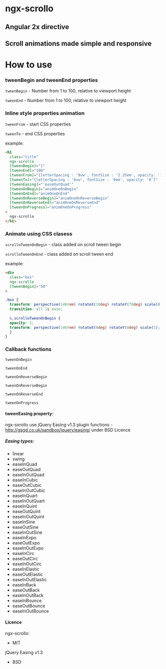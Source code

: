 # ngx-scrollo

## Angular 2x directive
## Scroll animations made simple and responsive

# How to use

### tweenBegin and tweenEnd properties
`tweenBegin` - Number from 1 to 100, relative to viewport height

`tweenEnd` - Number from 1 to 100, relative to viewport height

### Inline style properties animation

`tweenFrom` - start CSS properties

`tweenTo` - end CSS properties

example:
```html
<h1
  class="title"
  ngx-scrollo
  [tweenBegin]="1"
  [tweenEnd]="100"
  [tweenFrom]="{letterSpacing : '0vw', fontSize : '2.25em', opacity: '1'}"
  [tweenTo]="{letterSpacing : '6vw', fontSize : '0em', opacity: '0'}"
  [tweenEasing]="'easeOutQuad'"
  [tweenOnBegin]="animOneOnBegin"
  [tweenOnEnd]="animOneOnEnd"
  [tweenOnReverseBegin]="animOneOnReverseBegin"
  [tweenOnReverseEnd]="animOneOnReverseEnd"
  [tweenOnProgress]="animOneOnProgress"
>
  ngx-scrollo
</h1>
```

### Animate using CSS clasess
`scrolloTweenOnBegin` - class added on scroll tween begin

`scrolloTweenOnEnd` - class added on scroll tween end

example:
```html
<div 
  class="box"
  ngx-scrollo
  [tweenBegin]="50"
>
```

```css
.box {
  transform: perspective(146rem) rotateX(10deg) rotateY(70deg) scale(0.5);
  transition: all 1s ease;
        
  &.scrolloTweenOnBegin {
  opacity: 1;
  transform: perspective(146rem) rotateX(0deg) rotateY(0deg) scale(1);
  }
}
```

### Callback functions
`tweenOnBegin`

`tweenOnEnd`

`tweenOnReverseBegin`

`tweenOnReverseBegin`

`tweenOnReverseEnd`

`tweenOnProgress`

#### tweenEasing property:

ngx-sxrollo use jQuery Easing v1.3 plugin functions - http://gsgd.co.uk/sandbox/jquery/easing/ under BSD Licence

##### Easing types:
* linear
* swing
* easeInQuad
* easeOutQuad
* easeInOutQuad
* easeInCubic
* easeOutCubic
* easeInOutCubic
* easeInQuart
* easeInOutQuart
* easeInQuint
* easeOutQuint
* easeInOutQuint
* easeInSine
* easeOutSine
* easeInOutSine
* easeInExpo
* easeOutExpo
* easeInOutExpo
* easeInCirc
* easeOutCirc
* easeInOutCirc
* easeInElastic
* easeOutElastic
* easeInOutElastic
* easeInBack
* easeOutBack
* easeInOutBack
* easeInBounce
* easeOutBounce
* easeInOutBounce

#### Licence

ngx-scrollo:
* MIT

jQuery Easing v1.3
* BSD
